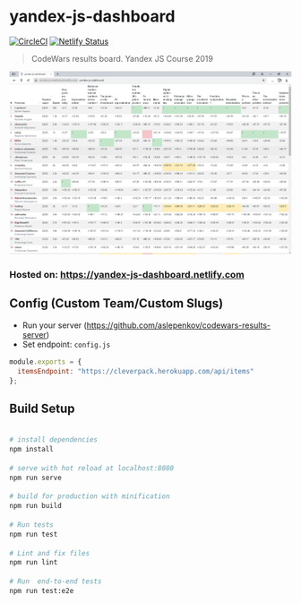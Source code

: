 # yandex-js-dashboard

[![CircleCI](https://circleci.com/gh/aslepenkov/yandex-js-dashboard.svg?style=svg)](https://circleci.com/gh/aslepenkov/yandex-js-dashboard)
[![Netlify Status](https://api.netlify.com/api/v1/badges/268b343a-da84-47b3-8cc9-2b258182cc13/deploy-status)](https://app.netlify.com/sites/yandex-js-dashboard/deploys)

> CodeWars results board. Yandex JS Course 2019

![](images/table.png?raw=true)

### Hosted on: https://yandex-js-dashboard.netlify.com

## Config (Custom Team/Custom Slugs)

- Run your server (https://github.com/aslepenkov/codewars-results-server)
- Set endpoint: `config.js`

```javascript
module.exports = {
  itemsEndpoint: "https://cleverpack.herokuapp.com/api/items"
};
```

## Build Setup

```bash

# install dependencies
npm install

# serve with hot reload at localhost:8080
npm run serve

# build for production with minification
npm run build

# Run tests
npm run test

# Lint and fix files
npm run lint

# Run  end-to-end tests
npm run test:e2e

```
